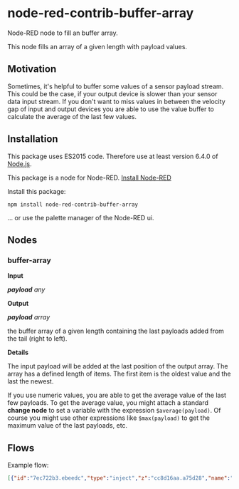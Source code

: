 # node-red-contrib-buffer-array
Node-RED node to fill an buffer array.

This node fills an array of a given length with payload values.

## Motivation

Sometimes, it's helpful to buffer some values of a sensor payload stream. This could be the case, if your output device is slower than your sensor data input stream. If you don't want to miss values in between the velocity
gap of input and output devices you are able to use the value buffer to calculate the average of the last few
values.


## Installation

This package uses ES2015 code. Therefore use at least version 6.4.0 of
[Node.js](https://nodejs.org/).

This package is a node for Node-RED.
[Install Node-RED](https://nodered.org/docs/getting-started/installation)

Install this package:
```
npm install node-red-contrib-buffer-array
```

... or use the palette manager of the Node-RED ui.


## Nodes

### buffer-array

**Input**

***payload*** *any*

**Output**

***payload*** *array*

the buffer array of a given length containing the last payloads added from the tail (right to left).

**Details**

The input payload will be added at the last position of the output array. The array has a defined length of
items. The first item is the oldest value and the last the newest.

If you use numeric values, you are able to get the average value of the last few payloads. To get the average
value, you might attach a standard **change node** to set a variable with the expression `$average(payload)`.
Of course you might use other expressions like `$max(payload)` to get the maximum value of the last
payloads, etc.

## Flows

Example flow:

```json
[{"id":"7ec722b3.ebeedc","type":"inject","z":"cc8d16aa.a75d28","name":"","topic":"random","payload":"","payloadType":"date","repeat":"","crontab":"","once":false,"onceDelay":0.1,"x":130,"y":160,"wires":[["1468aa76.c77d06"]]},{"id":"537c7a24.a841a4","type":"debug","z":"cc8d16aa.a75d28","name":"","active":true,"tosidebar":true,"console":false,"tostatus":false,"complete":"payload","x":650,"y":160,"wires":[]},{"id":"1468aa76.c77d06","type":"random","z":"cc8d16aa.a75d28","name":"","low":"1","high":"10","inte":"true","property":"payload","x":300,"y":160,"wires":[["feddb213.294f9"]]},{"id":"a9da101a.14cf9","type":"inject","z":"cc8d16aa.a75d28","name":"","topic":"test","payload":"Hello!","payloadType":"str","repeat":"","crontab":"","once":false,"onceDelay":0.1,"x":100,"y":220,"wires":[["feddb213.294f9"]]},{"id":"feddb213.294f9","type":"buffer-array","z":"cc8d16aa.a75d28","name":"","bufferLen":6,"x":490,"y":160,"wires":[["537c7a24.a841a4"]]}]
```
